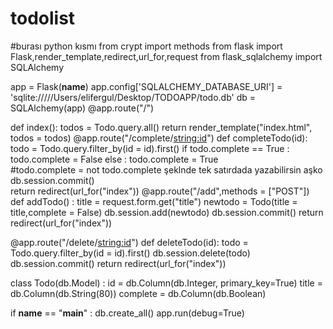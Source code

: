 # todolist
#burası python kısmı
from crypt import methods
from flask import Flask,render_template,redirect,url_for,request
from flask_sqlalchemy import SQLAlchemy
 
app = Flask(__name__)
app.config['SQLALCHEMY_DATABASE_URI'] = 'sqlite://///Users/elifergul/Desktop/TODOAPP/todo.db'
db = SQLAlchemy(app)
@app.route("/")

def index():
    todos = Todo.query.all()
    return render_template("index.html", todos = todos)
@app.route("/complete/<string:id>")
def completeTodo(id):
    todo = Todo.query.filter_by(id = id).first()
    if todo.complete == True :
         todo.complete = False
    else :
        todo.complete = True   
    #todo.complete = not todo.complete şeklnde tek satırdada yazabilirsin aşko
    db.session.commit()  
    return redirect(url_for("index"))
@app.route("/add",methods = ["POST"])
def addTodo() : 
   title = request.form.get("title")
   newtodo = Todo(title = title,complete = False)
   db.session.add(newtodo)
   db.session.commit()
   return redirect(url_for("index"))

@app.route("/delete/<string:id>")
def deleteTodo(id):
  todo = Todo.query.filter_by(id = id).first()
  db.session.delete(todo)
  db.session.commit()
  return redirect(url_for("index"))



class Todo(db.Model) :
    id = db.Column(db.Integer, primary_key=True)
    title = db.Column(db.String(80))
    complete = db.Column(db.Boolean)

if __name__ == "__main__" :
    db.create_all()
    app.run(debug=True)
    
